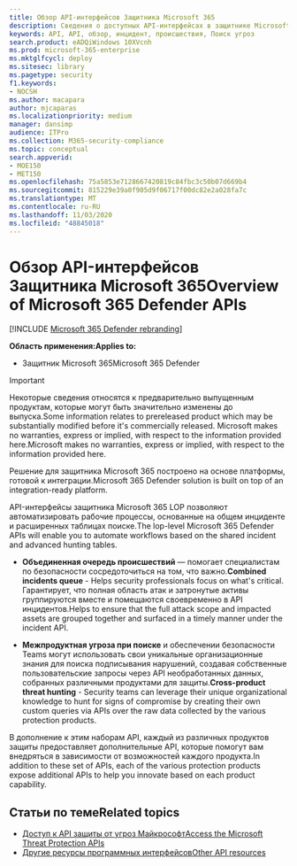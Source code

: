```yaml
---
title: Обзор API-интерфейсов Защитника Microsoft 365
description: Сведения о доступных API-интерфейсах в защитнике Microsoft 365
keywords: API, API, обзор, инцидент, происшествия, Поиск угроз
search.product: eADQiWindows 10XVcnh
ms.prod: microsoft-365-enterprise
ms.mktglfcycl: deploy
ms.sitesec: library
ms.pagetype: security
f1.keywords:
- NOCSH
ms.author: macapara
author: mjcaparas
ms.localizationpriority: medium
manager: dansimp
audience: ITPro
ms.collection: M365-security-compliance
ms.topic: conceptual
search.appverid:
- MOE150
- MET150
ms.openlocfilehash: 75a5853e7128667420819c84fbc3c50b07d669b4
ms.sourcegitcommit: 815229e39a0f905d9f06717f00dc82e2a028fa7c
ms.translationtype: MT
ms.contentlocale: ru-RU
ms.lasthandoff: 11/03/2020
ms.locfileid: "48845018"
---
```

# <a name="overview-of--microsoft-365-defender-apis"></a><span data-ttu-id="e31d7-104">Обзор API-интерфейсов Защитника Microsoft 365</span><span class="sxs-lookup"><span data-stu-id="e31d7-104">Overview of  Microsoft 365 Defender APIs</span></span>

[!INCLUDE [Microsoft 365 Defender rebranding](../includes/microsoft-defender.md)]


<span data-ttu-id="e31d7-105">**Область применения:**</span><span class="sxs-lookup"><span data-stu-id="e31d7-105">**Applies to:**</span></span>
- <span data-ttu-id="e31d7-106">Защитник Microsoft 365</span><span class="sxs-lookup"><span data-stu-id="e31d7-106">Microsoft 365 Defender</span></span>


>[!IMPORTANT] 
><span data-ttu-id="e31d7-107">Некоторые сведения относятся к предварительно выпущенным продуктам, которые могут быть значительно изменены до выпуска.</span><span class="sxs-lookup"><span data-stu-id="e31d7-107">Some information relates to prereleased product which may be substantially modified before it's commercially released.</span></span> <span data-ttu-id="e31d7-108">Microsoft makes no warranties, express or implied, with respect to the information provided here.</span><span class="sxs-lookup"><span data-stu-id="e31d7-108">Microsoft makes no warranties, express or implied, with respect to the information provided here.</span></span>

<span data-ttu-id="e31d7-109">Решение для защитника Microsoft 365 построено на основе платформы, готовой к интеграции.</span><span class="sxs-lookup"><span data-stu-id="e31d7-109">Microsoft 365 Defender solution is built on top of an integration-ready platform.</span></span> 

<span data-ttu-id="e31d7-110">API-интерфейсы защитника Microsoft 365 LOP позволяют автоматизировать рабочие процессы, основанные на общем инциденте и расширенных таблицах поиске.</span><span class="sxs-lookup"><span data-stu-id="e31d7-110">The lop-level Microsoft 365 Defender APIs will enable you to automate workflows based on the shared incident and advanced hunting tables.</span></span>

- <span data-ttu-id="e31d7-111">**Объединенная очередь происшествий** — помогает специалистам по безопасности сосредоточиться на том, что важно.</span><span class="sxs-lookup"><span data-stu-id="e31d7-111">**Combined incidents queue** - Helps security professionals focus on what's critical.</span></span> <span data-ttu-id="e31d7-112">Гарантирует, что полная область атак и затронутые активы группируются вместе и помещаются своевременно в API инцидентов.</span><span class="sxs-lookup"><span data-stu-id="e31d7-112">Helps to ensure that the full attack scope and impacted assets are grouped together and surfaced in a timely manner under the incident API.</span></span>

- <span data-ttu-id="e31d7-113">**Межпродуктная угроза при поиске** и обеспечении безопасности Teams могут использовать свои уникальные организационные знания для поиска подписывания нарушений, создавая собственные пользовательские запросы через API необработанных данных, собранных различными продуктами для защиты.</span><span class="sxs-lookup"><span data-stu-id="e31d7-113">**Cross-product threat hunting** - Security teams can leverage their unique organizational knowledge to hunt for signs of compromise by creating their own custom queries via APIs over the raw data collected by the various protection products.</span></span> 

<span data-ttu-id="e31d7-114">В дополнение к этим наборам API, каждый из различных продуктов защиты предоставляет дополнительные API, которые помогут вам внедряться в зависимости от возможностей каждого продукта.</span><span class="sxs-lookup"><span data-stu-id="e31d7-114">In addition to these set of APIs, each of the various protection products expose additional APIs to help you innovate based on each product capability.</span></span>

## <a name="related-topics"></a><span data-ttu-id="e31d7-115">Статьи по теме</span><span class="sxs-lookup"><span data-stu-id="e31d7-115">Related topics</span></span>
- [<span data-ttu-id="e31d7-116">Доступ к API защиты от угроз Майкрософт</span><span class="sxs-lookup"><span data-stu-id="e31d7-116">Access the Microsoft Threat Protection APIs</span></span>](api-access.md)
- [<span data-ttu-id="e31d7-117">Другие ресурсы программных интерфейсов</span><span class="sxs-lookup"><span data-stu-id="e31d7-117">Other API resources</span></span>](api-articles.md)
